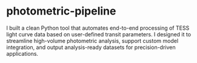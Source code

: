 # photometric-pipeline
I built a clean Python tool that automates end-to-end processing of TESS light curve data based on user-defined transit parameters. I designed it to streamline high-volume photometric analysis, support custom model integration, and output analysis-ready datasets for precision-driven applications.
